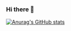 ### Hi there 👋

[![Anurag's GitHub stats](https://github-readme-stats.vercel.app/api?username=allpurposebucket)](https://github.com/anuraghazra/github-readme-stats)
